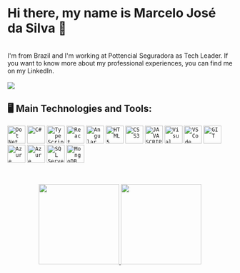 <link rel="stylesheet" type='text/css' href="https://cdn.jsdelivr.net/gh/devicons/devicon@latest/devicon.min.css" />          

# Hi there, my name is Marcelo José da Silva 👋
<br>

<div>
  I'm from Brazil and I'm working at Pottencial Seguradora as Tech Leader. If you want to know more about my professional experiences, you can find me on my LinkedIn.
</div>
<br>
<div>
  <a href="https://www.linkedin.com/in/marcelo-jos%C3%A9-da-silva-a8709831" target="_blank"><img loading="lazy" src="https://img.shields.io/badge/-LinkedIn-%230077B5?style=for-the-badge&logo=linkedin&logoColor=white" target="_blank"></a>
</div>

## 🖥️ Main Technologies and Tools:
<code><img width="40px" src="https://cdn.jsdelivr.net/gh/devicons/devicon@latest/icons/dot-net/dot-net-original.svg" title = "Dot Net"/></code>
<code><img width="40px" src="https://cdn.jsdelivr.net/gh/devicons/devicon@latest/icons/csharp/csharp-original.svg" title="C#" /></code>
<code><img width="40px" src="https://cdn.jsdelivr.net/gh/devicons/devicon@latest/icons/typescript/typescript-original.svg" title="TypeScript" /></code>
<code><img width="40px" src="https://cdn.jsdelivr.net/gh/devicons/devicon@latest/icons/react/react-original.svg" title="React" /></code>
<code><img width="40px" src="https://cdn.jsdelivr.net/gh/devicons/devicon@latest/icons/angular/angular-original.svg" title="Angular" /></code>
<code><img width="40px" src="https://cdn.jsdelivr.net/gh/devicons/devicon/icons/html5/html5-original-wordmark.svg" title = "HTML5"/></code>
<code><img width="40px" src="https://cdn.jsdelivr.net/gh/devicons/devicon/icons/css3/css3-original-wordmark.svg" title = "CSS3"/></code>
<code><img width="40px" src="https://cdn.jsdelivr.net/gh/devicons/devicon/icons/javascript/javascript-original.svg" title = "JAVASCRIPT"/></code>
<code><img width="40px" src="https://cdn.jsdelivr.net/gh/devicons/devicon@latest/icons/visualstudio/visualstudio-original.svg" title="Visual Studio" /></code>
<code><img width="40px" src="https://cdn.jsdelivr.net/gh/devicons/devicon@latest/icons/vscode/vscode-original.svg" title="VS Code" /></code>
<code><img width="40px" src="https://cdn.jsdelivr.net/gh/devicons/devicon/icons/git/git-original.svg" title = "GIT"/></code>
<code><img width="40px" src="https://cdn.jsdelivr.net/gh/devicons/devicon@latest/icons/azure/azure-original.svg" title="Azure" /></code>
<code><img width="40px" src="https://cdn.jsdelivr.net/gh/devicons/devicon@latest/icons/azuredevops/azuredevops-original.svg" title="Azure Devops" /></code>
<code><img width="40px" src="https://cdn.jsdelivr.net/gh/devicons/devicon@latest/icons/microsoftsqlserver/microsoftsqlserver-original.svg" title="SQL Server" /></code>
<code><img width="40px" src="https://cdn.jsdelivr.net/gh/devicons/devicon@latest/icons/mongodb/mongodb-original.svg" title="MongoDB" /></code>

<br>
<p align="center">
<a href="https://github.com/MarceloBill84">
  <img height="180em" src="https://github-readme-stats-eight-theta.vercel.app/api?username=MarceloBill84&show_icons=true&theme=algolia&include_all_commits=true&count_private=true"/>
  <img height="180em" src="https://github-readme-stats-eight-theta.vercel.app/api/top-langs/?username=MarceloBill84&layout=compact&langs_count=8&theme=algolia"/>
</a>
</p>
